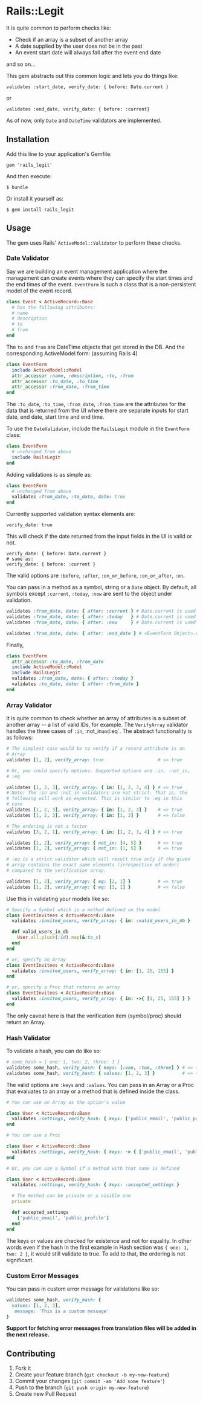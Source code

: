 # Rails::Legit

It is quite common to perform checks like:

* Check if an array is a subset of another array
* A date supplied by the user does not be in the past
* An event start date will always fall after the event end date

and so on...

This gem abstracts out this common logic and lets you do things like:

    validates :start_date, verify_date: { before: Date.current }

or

    validates :end_date, verify_date: { before: :current}

As of now, only `Date` and `DateTime` validators are implemented.

## Installation

Add this line to your application's Gemfile:

    gem 'rails_legit'

And then execute:

    $ bundle

Or install it yourself as:

    $ gem install rails_legit

## Usage

The gem uses Rails' `ActiveModel::Validator` to perform these checks.


### Date Validator

Say we are building an event management application where the management
can create events where they can specify the start times and the end times
of the event. `EventForm` is such a class that is a non-persistent model of
the event record.

```ruby
class Event < ActiveRecord::Base
  # has the following attributes:
  # name
  # description
  # to
  # from
end
```

The `to` and `from` are DateTime objects that get stored in the DB. And the
corresponding ActiveModel form: (assuming Rails 4)

```ruby
class EventForm 
  include ActiveModel::Model
  attr_accessor :name, :description, :to, :from
  attr_accessor :to_date, :to_time
  attr_accessor :from_date, :from_time
end
```

The `:to_date`, `:to_time`, `:from_date`, `:from_time` are the attributes
for the data that is returned from the UI where there are separate inputs
for start date, end date, start time and end time.

To use the `DateValidator`, include the `RailsLegit` module in the
`EventForm` class:

```ruby
class EventForm
  # unchanged from above
  include RailsLegit
end
```

Adding validations is as simple as:

```ruby
class EventForm
  # unchanged from above
  validates :from_date, :to_date, date: true
end
```

Currently supported validation syntax elements are:

    verify_date: true

This will check if the date returned from the input fields in the UI is
valid or not.

    verify_date: { before: Date.current }
    # same as:
    verify_date: { before: :current }

The valid options are `:before`, `:after`, `:on_or_before`, `:on_or_after`, `:on`.

You can pass in a method as a symbol, string or a `Date` object. By default, all symbols except
`:current`, `:today`, `:now` are sent to the object under validation.

```ruby
validates :from_date, date: { after: :current } # Date.current is used
validates :from_date, date: { after: :today   } # Date.current is used 
validates :from_date, date: { after: :now     } # Date.current is used

validates :from_date, date: { after: :end_date } # <EventForm Object>.end_date is used
```

Finally,

```ruby
class EventForm
  attr_accessor :to_date, :from_date
  include ActiveModel::Model
  include RailsLegit
  validates :from_date, date: { after: :today }
  validates :to_date, date: { after: :from_date }
end
```

### Array Validator

It is quite common to check whether an array of attributes is a subset
of another array -- a list of valid IDs, for example. The `VerifyArray`
validator handles the three cases of `:in`, :not_in` and `:eq`. The
abstract functionality is as follows:

```ruby
# The simplest case would be to verify if a record attribute is an
# Array
validates [1, 2], verify_array: true                    # => true

# Or, you could specify options. Supported options are :in, :not_in,
# :eq

validates [1, 2, 3], verify_array: { in: [1, 2, 3, 4] } # => true
# Note: The :in and :not_in validators are not strict. That is, the
# following will work as expected. This is similar to :eq in this
# case
validates [1, 2, 3], verify_array: { in: [1, 2, 3] }    # => true
validates [1, 2, 3], verify_array: { in: [1, 2] }       # => false

# The ordering is not a factor
validates [3, 2, 1], verify_array: { in: [1, 2, 3, 4] } # => true

validates [1, 2], verify_array: { not_in: [4, 5] }      # => true
validates [1, 2], verify_array: { not_in: [1, 5] }      # => true

# :eq is a strict validator which will result true only if the given
# array contains the exact same elements (irrespective of order)
# compared to the verification array.

validates [1, 2], verify_array: { eq: [2, 1] }          # => true
validates [1, 2], verify_array: { eq: [3, 1] }          # => false
```

Use this in validating your models like so:

```ruby
# Specify a Symbol which is a method defined on the model
class EventInvitees < ActiveRecord::Base
  validates :invited_users, verify_array: { in: :valid_users_in_db }

  def valid_users_in_db
    User.all.pluck(:id).map(&:to_s)
  end
end

# or, specify an Array
class EventInvitees < ActiveRecord::Base
  validates :invited_users, verify_array: { in: [1, 25, 155] }
end

# or, specify a Proc that returns an array
class EventInvitees < ActiveRecord::Base
  validates :invited_users, verify_array: { in: ->{ [1, 25, 155] } }
end
```

The only caveat here is that the verification item (symbol/proc) should
return an Array.

### Hash Validator

To validate a hash, you can do like so:

```ruby
# some_hash = { one: 1, two: 2, three: 3 }
validates some_hash, verify_hash: { keys: [:one, :two, :three] } # => true
validates some_hash, verify_hash: { values: [1, 2, 3] }          # => true
```

The valid options are `:keys` and `:values`. You can pass in an Array or
a Proc that evaluates to an array or a method that is defined inside the
class.

```ruby
# You can use an Array as the option's value

class User < ActiveRecord::Base
  validates :settings, verify_hash: { keys: ['public_email', 'public_profile'] }
end

# You can use a Proc

class User < ActiveRecord::Base
  validates :settings, verify_hash: { keys: -> { ['public_email', 'public_profile'] } }
end

# Or, you can use a Symbol if a method with that name is defined

class User < ActiveRecord::Base
  validates :settings, verify_hash: { keys: :accepted_settings }

  # The method can be private or a visible one
  private

  def accepted_settings
    ['public_email', 'public_profile']
  end
end
```

The keys or values are checked for existence and not for equality. In
other words even if the hash in the first example in Hash section was `{
one: 1, two: 2 }`, it would still validate to true. To add to that, the
ordering is not significant.

### Custom Error Messages

You can pass in custom error message for validations like so:

```ruby
validates some_hash, verify_hash: {
  values: [1, 2, 3],
   message: 'This is a custom message'
}
```

__Support for fetching error messages from translation files will be added
in the next release.__

## Contributing

1. Fork it
2. Create your feature branch (`git checkout -b my-new-feature`)
3. Commit your changes (`git commit -am 'Add some feature'`)
4. Push to the branch (`git push origin my-new-feature`)
5. Create new Pull Request

